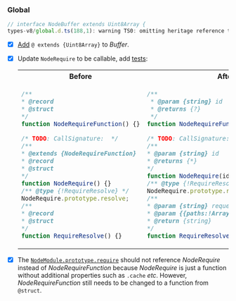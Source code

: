 ### Global

```js
// interface NodeBuffer extends Uint8Array {
types-v8/global.d.ts(188,1): warning TS0: omitting heritage reference to a type/value conflict: Uint8Array
```

- [x] [Add](v8/global/buffer.js#6) `@ extends {Uint8Array}` to _Buffer_.
- [x] Update `NodeRequire` to be callable, add [tests](test/spec/require.js):
    <table>
    <tr><th>Before</th><th>After</th></tr>
    <tr><td>

    ```ts
    /**
    * @record
    * @struct
    */
    function NodeRequireFunction() {}

    /* TODO: CallSignature:  */
    /**
    * @extends {NodeRequireFunction}
    * @record
    * @struct
    */
    function NodeRequire() {}
    /** @type {!RequireResolve} */
    NodeRequire.prototype.resolve;
    /**
    * @record
    * @struct
    */
    function RequireResolve() {}
    ```
    </td>
    <td>

    ```ts
    /**
     * @param {string} id
     * @returns {?}
     */
    function NodeRequireFunction(id) {}

    /* TODO: CallSignature:  */
    /**
    * @param {string} id
    * @returns {*}
    */
    function NodeRequire(id) {}
    /** @type {!RequireResolve} */
    NodeRequire.prototype.resolve;
    /**
    * @param {string} request
    * @param {{paths:!Array<string>}} options
    * @return {string}
    */
    function RequireResolve(request, options) {}
    ```
    </td></tr>
    </table>
- [x] The [`NodeModule.prototype.require`](v8/global.js) should not reference _NodeRequire_ instead of _NodeRequireFunction_ because _NodeRequire_ is just a function without additional properties such as `.cache` _etc_. However, _NodeRequireFunction_ still needs to be changed to a function from `@struct`.